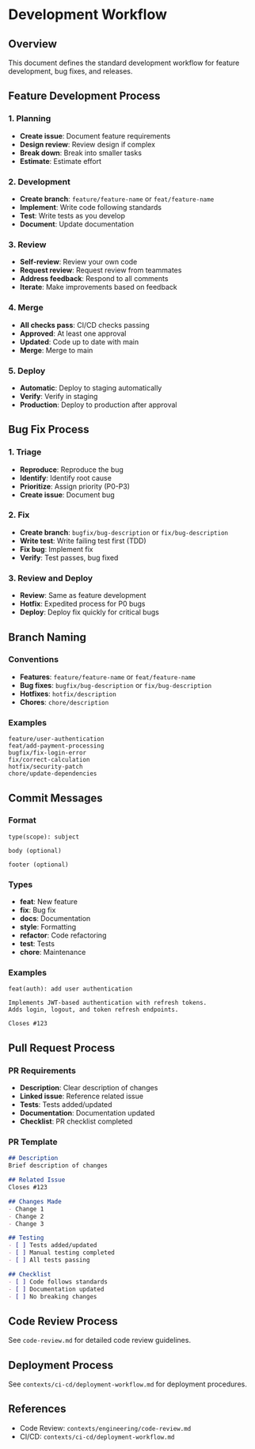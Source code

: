 # Development Workflow

## Overview

This document defines the standard development workflow for feature development, bug fixes, and releases.

## Feature Development Process

### 1. Planning

- **Create issue**: Document feature requirements
- **Design review**: Review design if complex
- **Break down**: Break into smaller tasks
- **Estimate**: Estimate effort

### 2. Development

- **Create branch**: `feature/feature-name` or `feat/feature-name`
- **Implement**: Write code following standards
- **Test**: Write tests as you develop
- **Document**: Update documentation

### 3. Review

- **Self-review**: Review your own code
- **Request review**: Request review from teammates
- **Address feedback**: Respond to all comments
- **Iterate**: Make improvements based on feedback

### 4. Merge

- **All checks pass**: CI/CD checks passing
- **Approved**: At least one approval
- **Updated**: Code up to date with main
- **Merge**: Merge to main

### 5. Deploy

- **Automatic**: Deploy to staging automatically
- **Verify**: Verify in staging
- **Production**: Deploy to production after approval

## Bug Fix Process

### 1. Triage

- **Reproduce**: Reproduce the bug
- **Identify**: Identify root cause
- **Prioritize**: Assign priority (P0-P3)
- **Create issue**: Document bug

### 2. Fix

- **Create branch**: `bugfix/bug-description` or `fix/bug-description`
- **Write test**: Write failing test first (TDD)
- **Fix bug**: Implement fix
- **Verify**: Test passes, bug fixed

### 3. Review and Deploy

- **Review**: Same as feature development
- **Hotfix**: Expedited process for P0 bugs
- **Deploy**: Deploy fix quickly for critical bugs

## Branch Naming

### Conventions

- **Features**: `feature/feature-name` or `feat/feature-name`
- **Bug fixes**: `bugfix/bug-description` or `fix/bug-description`
- **Hotfixes**: `hotfix/description`
- **Chores**: `chore/description`

### Examples

```
feature/user-authentication
feat/add-payment-processing
bugfix/fix-login-error
fix/correct-calculation
hotfix/security-patch
chore/update-dependencies
```

## Commit Messages

### Format

```
type(scope): subject

body (optional)

footer (optional)
```

### Types

- **feat**: New feature
- **fix**: Bug fix
- **docs**: Documentation
- **style**: Formatting
- **refactor**: Code refactoring
- **test**: Tests
- **chore**: Maintenance

### Examples

```
feat(auth): add user authentication

Implements JWT-based authentication with refresh tokens.
Adds login, logout, and token refresh endpoints.

Closes #123
```

## Pull Request Process

### PR Requirements

- **Description**: Clear description of changes
- **Linked issue**: Reference related issue
- **Tests**: Tests added/updated
- **Documentation**: Documentation updated
- **Checklist**: PR checklist completed

### PR Template

```markdown
## Description
Brief description of changes

## Related Issue
Closes #123

## Changes Made
- Change 1
- Change 2
- Change 3

## Testing
- [ ] Tests added/updated
- [ ] Manual testing completed
- [ ] All tests passing

## Checklist
- [ ] Code follows standards
- [ ] Documentation updated
- [ ] No breaking changes
```

## Code Review Process

See `code-review.md` for detailed code review guidelines.

## Deployment Process

See `contexts/ci-cd/deployment-workflow.md` for deployment procedures.

## References

- Code Review: `contexts/engineering/code-review.md`
- CI/CD: `contexts/ci-cd/deployment-workflow.md`

